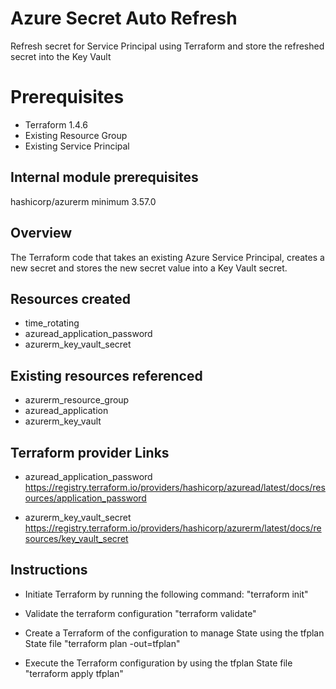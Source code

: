 # Azure Secret Auto Refresh
Refresh secret for Service Principal using Terraform and store the refreshed secret into the Key Vault

# Prerequisites
- Terraform 1.4.6
- Existing Resource Group
- Existing Service Principal


## Internal module prerequisites
hashicorp/azurerm minimum 3.57.0

## Overview
The Terraform code that takes an existing Azure Service Principal, creates a new secret and stores the new secret value into a Key Vault secret.

## Resources created
- time_rotating
- azuread_application_password
- azurerm_key_vault_secret

## Existing resources referenced
- azurerm_resource_group
- azuread_application
- azurerm_key_vault

## Terraform provider Links 
- azuread_application_password
https://registry.terraform.io/providers/hashicorp/azuread/latest/docs/resources/application_password

- azurerm_key_vault_secret
https://registry.terraform.io/providers/hashicorp/azurerm/latest/docs/resources/key_vault_secret

## Instructions
- Initiate Terraform by running the following command:
"terraform init"

- Validate the terraform configuration
"terraform validate"

- Create a Terraform of the configuration to manage State using the tfplan State file
"terraform plan -out=tfplan"

- Execute the Terraform configuration by using the tfplan State file
"terraform apply tfplan"
